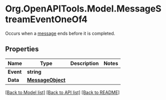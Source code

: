 # Org.OpenAPITools.Model.MessageStreamEventOneOf4
Occurs when a [message](/docs/api-reference/messages/object) ends before it is completed.

## Properties

Name | Type | Description | Notes
------------ | ------------- | ------------- | -------------
**Event** | **string** |  | 
**Data** | [**MessageObject**](MessageObject.md) |  | 

[[Back to Model list]](../README.md#documentation-for-models) [[Back to API list]](../README.md#documentation-for-api-endpoints) [[Back to README]](../README.md)

